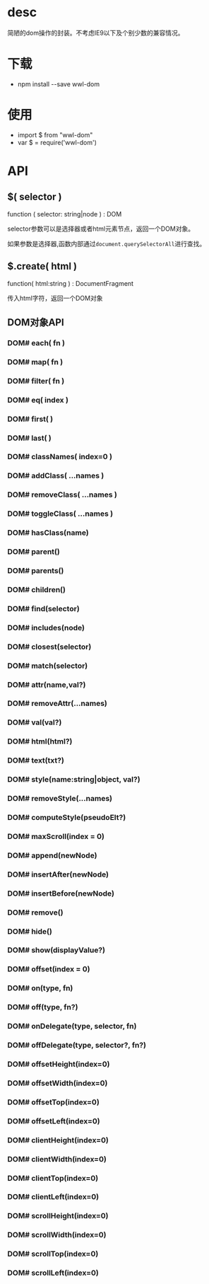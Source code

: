 # desc
简陋的dom操作的封装。不考虑IE9以下及个别少数的兼容情况。

# 下载
* npm install --save wwl-dom

# 使用
* import $ from "wwl-dom"
* var $ = require('wwl-dom')

# API

## $( selector )

function ( selector: string|node ) : DOM

selector参数可以是选择器或者html元素节点，返回一个DOM对象。

如果参数是选择器,函数内部通过`document.querySelectorAll`进行查找。

## $.create( html )

function( html:string ) : DocumentFragment 

传入html字符，返回一个DOM对象

## DOM对象API

### DOM# each( fn )

### DOM# map( fn )

### DOM# filter( fn )

### DOM# eq( index )

### DOM# first( )

### DOM# last( )

### DOM# classNames( index=0 )

### DOM# addClass( ...names )
### DOM# removeClass( ...names )
### DOM# toggleClass( ...names )
### DOM# hasClass(name)
### DOM# parent()
### DOM# parents()
### DOM# children()
### DOM# find(selector)
### DOM# includes(node)
### DOM# closest(selector)
### DOM# match(selector)
### DOM# attr(name,val?)
### DOM# removeAttr(...names)
### DOM# val(val?)
### DOM# html(html?)
### DOM# text(txt?)
### DOM# style(name:string|object, val?)
### DOM# removeStyle(...names)
### DOM# computeStyle(pseudoElt?)
### DOM# maxScroll(index = 0) 
### DOM# append(newNode)
### DOM# insertAfter(newNode)
### DOM# insertBefore(newNode)
### DOM# remove()
### DOM# hide()
### DOM# show(displayValue?)
### DOM# offset(index = 0)
### DOM# on(type, fn)
### DOM# off(type, fn?)
### DOM# onDelegate(type, selector, fn)
### DOM# offDelegate(type, selector?, fn?)
### DOM# offsetHeight(index=0)
### DOM# offsetWidth(index=0)
### DOM# offsetTop(index=0)
### DOM# offsetLeft(index=0)
### DOM# clientHeight(index=0)
### DOM# clientWidth(index=0)
### DOM# clientTop(index=0)
### DOM# clientLeft(index=0)
### DOM# scrollHeight(index=0)
### DOM# scrollWidth(index=0)
### DOM# scrollTop(index=0)
### DOM# scrollLeft(index=0)






